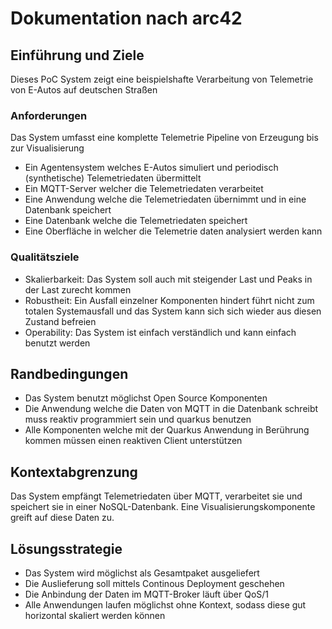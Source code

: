 # Dokumentation nach arc42 
## Einführung und Ziele
Dieses PoC System zeigt eine beispielshafte Verarbeitung von Telemetrie von E-Autos auf deutschen Straßen

### Anforderungen
Das System umfasst eine komplette Telemetrie Pipeline von Erzeugung bis zur Visualisierung
- Ein Agentensystem welches E-Autos simuliert und periodisch (synthetische) Telemetriedaten übermittelt
- Ein MQTT-Server welcher die Telemetriedaten verarbeitet
- Eine Anwendung welche die Telemetriedaten übernimmt und in eine Datenbank speichert
- Eine Datenbank welche die Telemetriedaten speichert
- Eine Oberfläche in welcher die Telemetrie daten analysiert werden kann

### Qualitätsziele
- Skalierbarkeit: Das System soll auch mit steigender Last und Peaks in der Last zurecht kommen
- Robustheit: Ein Ausfall einzelner Komponenten hindert führt nicht zum totalen Systemausfall und das System kann sich
sich wieder aus diesen Zustand befreien
- Operability: Das System ist einfach verständlich und kann einfach benutzt werden

## Randbedingungen
- Das System benutzt möglichst Open Source Komponenten
- Die Anwendung welche die Daten von MQTT in die Datenbank schreibt muss reaktiv programmiert sein und quarkus benutzen
- Alle Komponenten welche mit der Quarkus Anwendung in Berührung kommen müssen einen reaktiven Client unterstützen

## Kontextabgrenzung
Das System empfängt Telemetriedaten über MQTT, verarbeitet sie und speichert sie in einer NoSQL-Datenbank. 
Eine Visualisierungskomponente greift auf diese Daten zu.

## Lösungsstrategie
- Das System wird möglichst als Gesamtpaket ausgeliefert
- Die Auslieferung soll mittels Continous Deployment geschehen
- Die Anbindung der Daten im MQTT-Broker läuft über QoS/1
- Alle Anwendungen laufen möglichst ohne Kontext, sodass diese gut horizontal skaliert werden können

